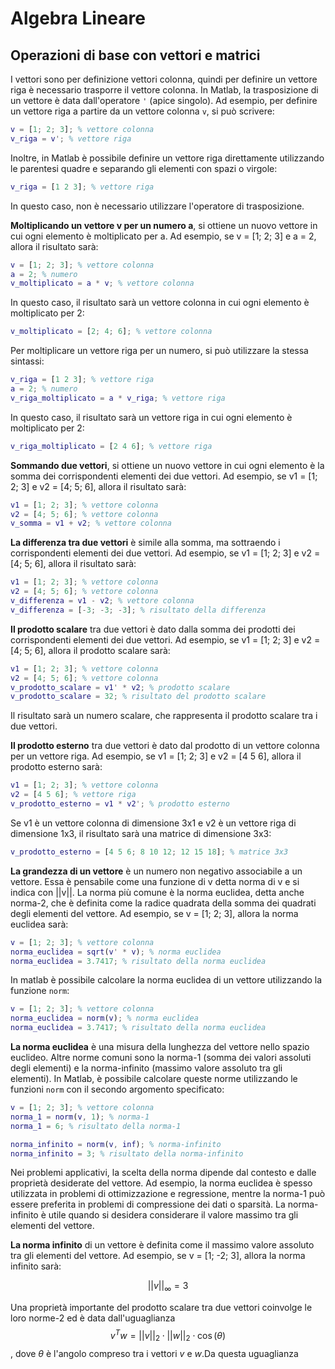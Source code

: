 # Algebra Lineare

## Operazioni di base con vettori e matrici

I vettori sono per definizione vettori colonna, quindi per definire un vettore riga è necessario trasporre il vettore colonna. In Matlab, la trasposizione di un vettore è data dall'operatore `'` (apice singolo). Ad esempio, per definire un vettore riga a partire da un vettore colonna `v`, si può scrivere:

```matlab
v = [1; 2; 3]; % vettore colonna
v_riga = v'; % vettore riga
```

Inoltre, in Matlab è possibile definire un vettore riga direttamente utilizzando le parentesi quadre e separando gli elementi con spazi o virgole:

```matlab
v_riga = [1 2 3]; % vettore riga
```

In questo caso, non è necessario utilizzare l'operatore di trasposizione.

**Moltiplicando un vettore v per un numero a**, si ottiene un nuovo vettore in cui ogni elemento è moltiplicato per a. Ad esempio, se v = [1; 2; 3] e a = 2, allora il risultato sarà:

```matlab
v = [1; 2; 3]; % vettore colonna
a = 2; % numero
v_moltiplicato = a * v; % vettore colonna
```

In questo caso, il risultato sarà un vettore colonna in cui ogni elemento è moltiplicato per 2:

```matlab
v_moltiplicato = [2; 4; 6]; % vettore colonna
```

Per moltiplicare un vettore riga per un numero, si può utilizzare la stessa sintassi:

```matlab
v_riga = [1 2 3]; % vettore riga
a = 2; % numero
v_riga_moltiplicato = a * v_riga; % vettore riga
```

In questo caso, il risultato sarà un vettore riga in cui ogni elemento è moltiplicato per 2:

```matlab
v_riga_moltiplicato = [2 4 6]; % vettore riga
```

**Sommando due vettori**, si ottiene un nuovo vettore in cui ogni elemento è la somma dei corrispondenti elementi dei due vettori. Ad esempio, se v1 = [1; 2; 3] e v2 = [4; 5; 6], allora il risultato sarà:

```matlab
v1 = [1; 2; 3]; % vettore colonna
v2 = [4; 5; 6]; % vettore colonna
v_somma = v1 + v2; % vettore colonna
```

**La differenza tra due vettori** è simile alla somma, ma sottraendo i corrispondenti elementi dei due vettori. Ad esempio, se v1 = [1; 2; 3] e v2 = [4; 5; 6], allora il risultato sarà:

```matlab
v1 = [1; 2; 3]; % vettore colonna
v2 = [4; 5; 6]; % vettore colonna
v_differenza = v1 - v2; % vettore colonna
v_differenza = [-3; -3; -3]; % risultato della differenza
```

**Il prodotto scalare** tra due vettori è dato dalla somma dei prodotti dei corrispondenti elementi dei due vettori. Ad esempio, se v1 = [1; 2; 3] e v2 = [4; 5; 6], allora il prodotto scalare sarà:

```matlab
v1 = [1; 2; 3]; % vettore colonna
v2 = [4; 5; 6]; % vettore colonna
v_prodotto_scalare = v1' * v2; % prodotto scalare
v_prodotto_scalare = 32; % risultato del prodotto scalare
```

Il risultato sarà un numero scalare, che rappresenta il prodotto scalare tra i due vettori.

**Il prodotto esterno** tra due vettori è dato dal prodotto di un vettore colonna per un vettore riga. Ad esempio, se v1 = [1; 2; 3] e v2 = [4 5 6], allora il prodotto esterno sarà:

```matlab
v1 = [1; 2; 3]; % vettore colonna
v2 = [4 5 6]; % vettore riga
v_prodotto_esterno = v1 * v2'; % prodotto esterno
```

Se v1 è un vettore colonna di dimensione 3x1 e v2 è un vettore riga di dimensione 1x3, il risultato sarà una matrice di dimensione 3x3:

```matlab
v_prodotto_esterno = [4 5 6; 8 10 12; 12 15 18]; % matrice 3x3
```

**La grandezza di un vettore** è un numero non negativo associabile a un vettore. Essa è pensabile come una funzione di v detta norma di v e si indica con ||v||. La norma più comune è la norma euclidea, detta anche norma-2, che è definita come la radice quadrata della somma dei quadrati degli elementi del vettore. Ad esempio, se v = [1; 2; 3], allora la norma euclidea sarà:

```matlab
v = [1; 2; 3]; % vettore colonna
norma_euclidea = sqrt(v' * v); % norma euclidea
norma_euclidea = 3.7417; % risultato della norma euclidea
```

In matlab è possibile calcolare la norma euclidea di un vettore utilizzando la funzione `norm`:

```matlab
v = [1; 2; 3]; % vettore colonna
norma_euclidea = norm(v); % norma euclidea
norma_euclidea = 3.7417; % risultato della norma euclidea
```

**La norma euclidea** è una misura della lunghezza del vettore nello spazio euclideo. Altre norme comuni sono la norma-1 (somma dei valori assoluti degli elementi) e la norma-infinito (massimo valore assoluto tra gli elementi). In Matlab, è possibile calcolare queste norme utilizzando le funzioni `norm` con il secondo argomento specificato:

```matlab
v = [1; 2; 3]; % vettore colonna
norma_1 = norm(v, 1); % norma-1
norma_1 = 6; % risultato della norma-1

norma_infinito = norm(v, inf); % norma-infinito
norma_infinito = 3; % risultato della norma-infinito
```

Nei problemi applicativi, la scelta della norma dipende dal contesto e dalle proprietà desiderate del vettore. Ad esempio, la norma euclidea è spesso utilizzata in problemi di ottimizzazione e regressione, mentre la norma-1 può essere preferita in problemi di compressione dei dati o sparsità. La norma-infinito è utile quando si desidera considerare il valore massimo tra gli elementi del vettore.

**La norma infinito** di un vettore è definita come il massimo valore assoluto tra gli elementi del vettore. Ad esempio, se v = [1; -2; 3], allora la norma infinito sarà:

$$
||v||_\infty = 3
$$

Una proprietà importante del prodotto scalare tra due vettori coinvolge le loro norme-2 ed è data dall'uguaglianza
$$v^Tw = ||v||_2 \cdot ||w||_2 \cdot \cos(\theta)$$,
dove $\theta$ è l'angolo compreso tra i vettori $v$ e $w$.Da questa uguaglianza
